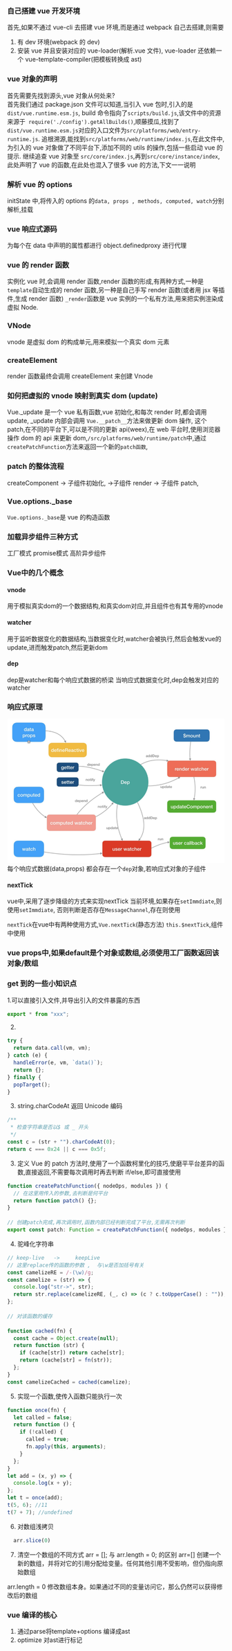 ### 自己搭建 vue 开发环境

首先,如果不通过 vue-cli 去搭建 vue 环境,而是通过 webpack 自己去搭建,则需要

1. 有 dev 环境(webpack 的 dev)
2. 安装 vue 并且安装对应的 vue-loader(解析.vue 文件), vue-loader 还依赖一个 vue-template-compiler(把模板转换成 ast)

### vue 对象的声明

首先需要先找到源头,vue 对象从何处来?  
首先我们通过 package.json 文件可以知道,当引入 vue 包时,引入的是`dist/vue.runtime.esm.js`, build 命令指向了`scripts/build.js`,该文件中的资源来源于` require('./config').getAllBuilds()`,顺藤摸瓜,找到了`dist/vue.runtime.esm.js`对应的入口文件为`src/platforms/web/entry-runtime.js`.
追根溯源,能找到`src/platforms/web/runtime/index.js`,在此文件中,为引入的 vue 对象做了不同平台下,添加不同的 utils 的操作,包括一些启动 vue 的提示.
继续追查 vue 对象至 `src/core/index.js`,再到`src/core/instance/index`,此处声明了 vue 的函数,在此处也混入了很多 vue 的方法,下文一一说明

### 解析 vue 的 options

initState 中,将传入的 options 的`data, props , methods, computed, watch`分别解析,挂载

### vue 响应式源码

为每个在 data 中声明的属性都进行 object.definedproxy 进行代理

### vue 的 render 函数

实例化 vue 时,会调用 render 函数,render 函数的形成,有两种方式,一种是`template`自动生成的 render 函数,另一种是自己手写 render 函数(或者用 jsx 等插件,生成 render 函数)
`_render`函数是 vue 实例的一个私有方法,用来把实例渲染成虚拟 Node.

### VNode

vnode 是虚拟 dom 的构成单元,用来模拟一个真实 dom 元素

### createElement

render 函数最终会调用 createElement 来创建 Vnode

### 如何把虚拟的 vnode 映射到真实 dom (update)

Vue.\_update 是一个 vue 私有函数,vue 初始化,和每次 render 时,都会调用 update,
\_update 内部会调用 `Vue.__patch__`方法来做更新 dom 操作, 这个 patch,在不同的平台下,可以是不同的更新 api(weex),在 web 平台时,使用浏览器操作 dom 的 api 来更新 dom,`/src/platforms/web/runtime/patch`中,通过`createPatchFunction`方法来返回一个新的`patch函数`,

### patch 的整体流程

createComponent -> 子组件初始化, ->子组件 render -> 子组件 patch,

### Vue.options.\_base

`Vue.options._base`是 vue 的构造函数


### 加载异步组件三种方式
工厂模式
promise模式
高阶异步组件


### Vue中的几个概念
#### vnode 
  用于模拟真实dom的一个数据结构,和真实dom对应,并且组件也有其专用的vnode
#### watcher
  用于监听数据变化的数据结构,当数据变化时,watcher会被执行,然后会触发vue的update,进而触发patch,然后更新dom
#### dep
  dep是watcher和每个响应式数据的桥梁
  当响应式数据变化时,dep会触发对应的watcher
  
### 响应式原理
![img](/img/2.png)
每个响应式数据(data,props) 都会存在一个`dep`对象,若响应式对象的子组件

#### nextTick
vue中,采用了逐步降级的方式来实现nextTick
当前环境,如果存在`setImmdiate`,则使用`setImmdiate`,
否则判断是否存在`MessageChannel`,存在则使用

`nextTick`在vue中有两种使用方式,`Vue.nextTick`(静态方法)
`this.$nextTick`,组件中使用


### vue props中,如果default是个对象或数组,必须使用工厂函数返回该对象/数组

### get 到的一些小知识点


1.可以直接引入文件,并导出引入的文件暴露的东西

```js
export * from "xxx";
```

2.

```js
try {
  return data.call(vm, vm);
} catch (e) {
  handleError(e, vm, `data()`);
  return {};
} finally {
  popTarget();
}
```

3. string.charCodeAt 返回 Unicode 编码

```js
/**
 * 检查字符串是否以$ 或 _ 开头
 */
const c = (str + "").charCodeAt(0);
return c === 0x24 || c === 0x5f;
```

3. 定义 Vue 的 patch 方法时,使用了一个函数柯里化的技巧,使磨平平台差异的函数,直接返回,不需要每次调用时再去判断 if/else,即可直接使用

```js
function createPatchFunction({ nodeOps, modules }) {
  // 在这里用传入的参数,去判断是何平台
  return function patch() {};
}

// 创建patch完成,再次调用时,函数内部已经判断完成了平台,无需再次判断
export const patch: Function = createPatchFunction({ nodeOps, modules });
```

4. 驼峰化字符串

```js
// keep-live   ->     keepLive
// 这里replace传的函数的参数 ,  与\w是否加括号有关
const camelizeRE = /-(\w)/g;
const camelize = (str) => {
  console.log("str->", str);
  return str.replace(camelizeRE, (_, c) => (c ? c.toUpperCase() : ""));
};

// 对该函数的缓存

function cached(fn) {
  const cache = Object.create(null);
  return function (str) {
    if (cache[str]) return cache[str];
    return (cache[str] = fn(str));
  };
}
const camelizeCached = cached(camelize);
```

5. 实现一个函数,使传入函数只能执行一次

```js
function once(fn) {
  let called = false;
  return function () {
    if (!called) {
      called = true;
      fn.apply(this, arguments);
    }
  };
}
let add = (x, y) => {
  console.log(x + y);
};
let t = once(add);
t(5, 6); //11
t(7 + 7); //undefined
```

6. 对数组浅拷贝
```js
  arr.slice(0)

```
7. 清空一个数组的不同方式
arr = []; 与 arr.length = 0; 的区别
arr=[] 创建一个新的数组，并将对它的引用分配给变量。任何其他引用不受影响，但仍指向原始数组

arr.length = 0 修改数组本身。如果通过不同的变量访问它，那么仍然可以获得修改后的数组



### vue 编译的核心
1. 通过parse将template+options 编译成ast
2. optimize 对ast进行标记